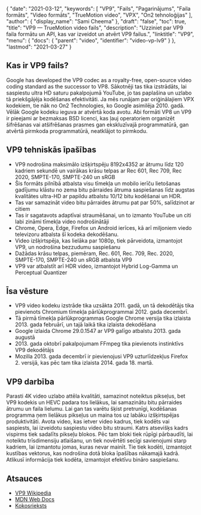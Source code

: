 {
  "date": "2021-03-12",
  "keywords": [
"VP9",
"Fails",
"Pagarinājums",
"Faila formāts",
"Video formāts",
"TrueMotion video",
"VPX",
"On2 tehnoloģijas"
],
  "author": {
    "display_name": "Sami Cheema"
},
  "draft": "false",
  "toc": true,
  "title": "VP9 — TrueMotion video fails",
  "description": "Uzziniet par VP9 faila formātu un API, kas var izveidot un atvērt VP9 failus.",
  "linktitle": "VP9",
  "menu": {
    "docs": {
      "parent": "video",
      "identifier": "video-vp-lv9"
}
},
  "lastmod": "2021-03-27"
}

## Kas ir VP9 fails?

Google has developed the VP9 codec as a royalty-free, open-source video coding standard as the successor to VP8. Sākotnēji tas tika izstrādāts, lai saspiestu ultra HD saturu pakalpojumā YouTube, jo tas paplašina un uzlabo tā priekšgājēja kodēšanas efektivitāti. Ja mēs runājam par oriģinālajiem VPX kodekiem, tie nāk no On2 Technologies, ko Google asimilēja 2010. gadā. Vēlāk Google kodeku ieguva ar atvērtā koda avotu. Abi formāti VP8 un VP9 ir pieejami ar bezmaksas BSD licenci, kas ļauj operatoriem organizēt šifrēšanas vai atšifrēšanas prasmes gan ekskluzīvajā programmatūrā, gan atvērtā pirmkoda programmatūrā, neatklājot to pirmkodu.

## VP9 tehniskās īpašības

* VP9 nodrošina maksimālo izšķirtspēju 8192x4352 ar ātrumu līdz 120 kadriem sekundē un vairākas krāsu telpas ar Rec 601, Rec 709, Rec 2020, SMPTE-170, SMPTE-240 un sRGB
* Šis formāts pilnībā atbalsta visu tīmekļa un mobilo ierīču lietošanas gadījumu klāstu no zema bitu pārraides ātruma saspiešanas līdz augstas kvalitātes ultra-HD ar papildu atbalstu 10/12 bitu kodēšanai un HDR.
* Tas var samazināt video bitu pārraides ātrumu pat par 50%, salīdzinot ar citiem
* Tas ir sagatavots adaptīvai straumēšanai, un to izmanto YouTube un citi labi zināmi tīmekļa video nodrošinātāji
* Chrome, Opera, Edge, Firefox un Android ierīces, kā arī miljoniem viedo televizoru atbalsta šī kodeka dekodēšanu.
* Video izšķirtspēja, kas lielāka par 1080p, tiek pārveidota, izmantojot VP9, un nodrošina bezzudumu saspiešanu
* Dažādas krāsu telpas, piemēram, Rec. 601, Rec. 709, Rec. 2020, SMPTE-170, SMPTE-240 un sRGB atbalsta VP9
* VP9 var atbalstīt arī HDR video, izmantojot Hybrid Log-Gamma un Perceptual Quantizer


## Īsa vēsture

 *  VP9 video kodeku izstrāde tika uzsākta 2011. gadā, un tā dekodētājs tika pievienots Chromium tīmekļa pārlūkprogrammai 2012. gada decembrī.
 *  Tā pirmā tīmekļa pārlūkprogrammas Google Chrome versija tika izlaista 2013. gada februārī, un tajā laikā tika izlaista dekodēšana
 *  Google izlaida Chrome 29.0.1547 ar VP9 galīgo atbalstu 2013. gada augustā
 *  2013. gada oktobrī pakalpojumam FFmpeg tika pievienots instinktīvs VP9 dekodētājs
 *  Mozilla 2013. gada decembrī ir pievienojusi VP9 uzturlīdzekļus Firefox 2. versijā, kas pēc tam tika izlaista 2014. gada 18. martā.
 
## VP9 darbība

Parasti 4K video uzlabo attēla kvalitāti, samazinot noteiktus pikseļus, bet VP9 kodekis un HEVC padara tos lielākus, lai samazinātu bitu pārraides ātrumu un faila lielumu. Lai gan tas varētu šķist pretrunīgi, kodēšanas programma ņem lielākus pikseļus un maina tos uz labāku izšķirtspējas produktivitāti. Avota video, kas ietver video kadrus, tiek kodēts vai saspiests, lai izveidotu saspiestu video bitu straumi. Katrs atsevišķs kadrs vispirms tiek sadalīts pikseļu blokos. Pēc tam bloki tiek rūpīgi pārbaudīti, lai noteiktu trīsdimensiju atlaišanu, un tiek novērtēti secīgi savienojumi starp kadriem, lai izmantotu jomas, kuras nevar mainīt. Tie tiek kodēti, izmantojot kustības vektorus, kas nodrošina dotā bloka īpašības nākamajā kadrā. Atlikusī informācija tiek kodēta, izmantojot efektīvu bināro saspiešanu.

## Atsauces

 * [VP9 Wikipedia](https://en.wikipedia.org/wiki/VP9)
 * [MDN Web Docs](https://developer.mozilla.org/en-US/docs/Web/Media/Formats/Video_codecs#vp9)
 * [Kokosrieksts](https://www.coconut.co/)

